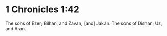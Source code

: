 # 1 Chronicles 1:42

The sons of Ezer; Bilhan, and Zavan, [and] Jakan. The sons of Dishan; Uz, and Aran.